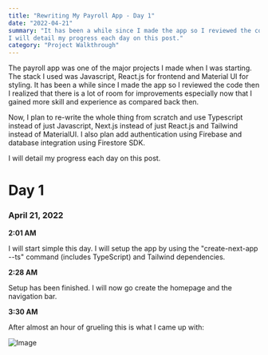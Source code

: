 ```yaml
---
title: "Rewriting My Payroll App - Day 1"
date: "2022-04-21"
summary: "It has been a while since I made the app so I reviewed the code then I realized that there is a lot of room for improvements especially now that I gained more skill and experience as compared back then. Now, I plan to re-write the whole thing from scratch and use Typescript instead of just Javascript, Next.js instead of just React.js and Tailwind instead of MaterialUI. I also plan add authentication using Firebase and database integration using Firestore SDK.
I will detail my progress each day on this post."
category: "Project Walkthrough"
---
```


The payroll app was one of the major projects I made when I was starting. The stack I used was Javascript, React.js for frontend and Material UI for styling. It has been a while since I made the app so I reviewed the code then I realized that there is a lot of room for improvements especially now that I gained more skill and experience as compared back then.

Now, I plan to re-write the whole thing from scratch and use Typescript instead of just Javascript, Next.js instead of just React.js and Tailwind instead of MaterialUI. I also plan add authentication using Firebase and database integration using Firestore SDK.

I will detail my progress each day on this post.

# Day 1

### April 21, 2022

**2:01 AM**

I will start simple this day. I will setup the app by using the "create-next-app --ts" command (includes TypeScript) and Tailwind dependencies.

**2:28 AM**

Setup has been finished. I will now go create the homepage and the navigation bar.

**3:30 AM**

After almost an hour of grueling this is what I came up with:

![Image](/blogs/image1.png)

